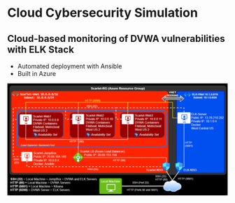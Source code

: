 # Cloud Cybersecurity Simulation

## Cloud-based monitoring of DVWA vulnerabilities with ELK Stack 
  - Automated deployment with Ansible
  - Built in Azure

![Link an image](https://raw.githubusercontent.com/DigitalHammer/Scarlet/main/network-diagram(sm).png "Scarlet Network Diagram")